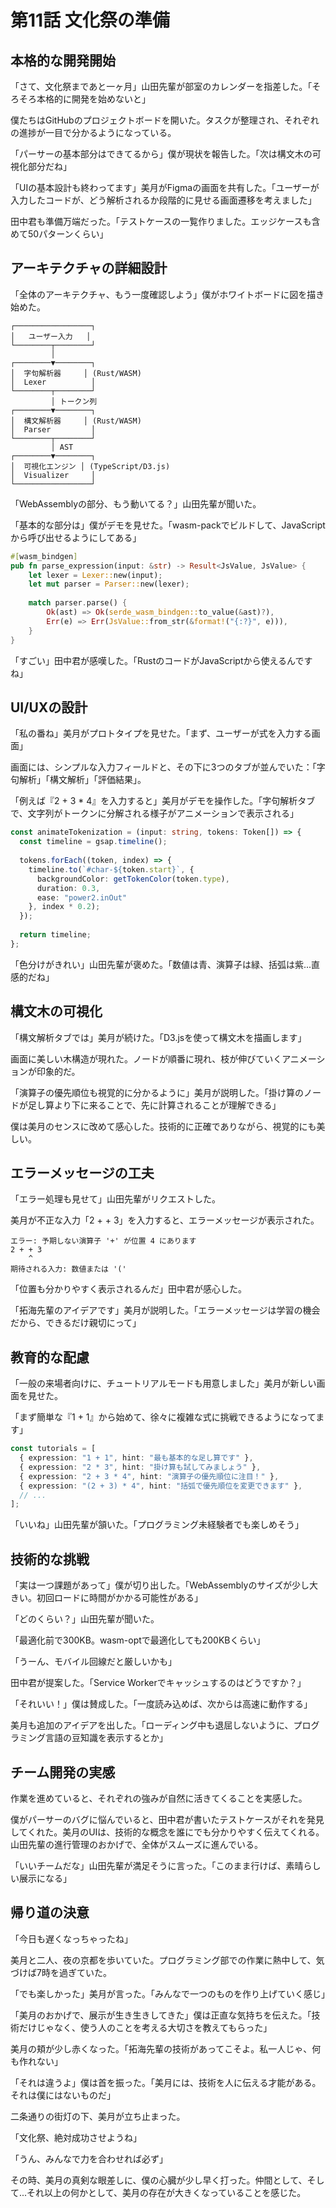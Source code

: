 # 第11話 文化祭の準備

## 本格的な開発開始

「さて、文化祭まであと一ヶ月」山田先輩が部室のカレンダーを指差した。「そろそろ本格的に開発を始めないと」

僕たちはGitHubのプロジェクトボードを開いた。タスクが整理され、それぞれの進捗が一目で分かるようになっている。

「パーサーの基本部分はできてるから」僕が現状を報告した。「次は構文木の可視化部分だね」

「UIの基本設計も終わってます」美月がFigmaの画面を共有した。「ユーザーが入力したコードが、どう解析されるか段階的に見せる画面遷移を考えました」

田中君も準備万端だった。「テストケースの一覧作りました。エッジケースも含めて50パターンくらい」

## アーキテクチャの詳細設計

「全体のアーキテクチャ、もう一度確認しよう」僕がホワイトボードに図を描き始めた。

```
┌─────────────────┐
│   ユーザー入力   │
└────────┬────────┘
         │
┌────────▼────────┐
│  字句解析器     │ (Rust/WASM)
│  Lexer          │
└────────┬────────┘
         │ トークン列
┌────────▼────────┐
│  構文解析器     │ (Rust/WASM)
│  Parser         │
└────────┬────────┘
         │ AST
┌────────▼────────┐
│  可視化エンジン │ (TypeScript/D3.js)
│  Visualizer     │
└─────────────────┘
```

「WebAssemblyの部分、もう動いてる？」山田先輩が聞いた。

「基本的な部分は」僕がデモを見せた。「wasm-packでビルドして、JavaScriptから呼び出せるようにしてある」

```rust
#[wasm_bindgen]
pub fn parse_expression(input: &str) -> Result<JsValue, JsValue> {
    let lexer = Lexer::new(input);
    let mut parser = Parser::new(lexer);
    
    match parser.parse() {
        Ok(ast) => Ok(serde_wasm_bindgen::to_value(&ast)?),
        Err(e) => Err(JsValue::from_str(&format!("{:?}", e))),
    }
}
```

「すごい」田中君が感嘆した。「RustのコードがJavaScriptから使えるんですね」

## UI/UXの設計

「私の番ね」美月がプロトタイプを見せた。「まず、ユーザーが式を入力する画面」

画面には、シンプルな入力フィールドと、その下に3つのタブが並んでいた：「字句解析」「構文解析」「評価結果」。

「例えば『2 + 3 * 4』を入力すると」美月がデモを操作した。「字句解析タブで、文字列がトークンに分解される様子がアニメーションで表示される」

```typescript
const animateTokenization = (input: string, tokens: Token[]) => {
  const timeline = gsap.timeline();
  
  tokens.forEach((token, index) => {
    timeline.to(`#char-${token.start}`, {
      backgroundColor: getTokenColor(token.type),
      duration: 0.3,
      ease: "power2.inOut"
    }, index * 0.2);
  });
  
  return timeline;
};
```

「色分けがきれい」山田先輩が褒めた。「数値は青、演算子は緑、括弧は紫...直感的だね」

## 構文木の可視化

「構文解析タブでは」美月が続けた。「D3.jsを使って構文木を描画します」

画面に美しい木構造が現れた。ノードが順番に現れ、枝が伸びていくアニメーションが印象的だ。

「演算子の優先順位も視覚的に分かるように」美月が説明した。「掛け算のノードが足し算より下に来ることで、先に計算されることが理解できる」

僕は美月のセンスに改めて感心した。技術的に正確でありながら、視覚的にも美しい。

## エラーメッセージの工夫

「エラー処理も見せて」山田先輩がリクエストした。

美月が不正な入力「2 + + 3」を入力すると、エラーメッセージが表示された。

```
エラー: 予期しない演算子 '+' が位置 4 にあります
2 + + 3
    ^
期待される入力: 数値または '('
```

「位置も分かりやすく表示されるんだ」田中君が感心した。

「拓海先輩のアイデアです」美月が説明した。「エラーメッセージは学習の機会だから、できるだけ親切にって」

## 教育的な配慮

「一般の来場者向けに、チュートリアルモードも用意しました」美月が新しい画面を見せた。

「まず簡単な『1 + 1』から始めて、徐々に複雑な式に挑戦できるようになってます」

```typescript
const tutorials = [
  { expression: "1 + 1", hint: "最も基本的な足し算です" },
  { expression: "2 * 3", hint: "掛け算も試してみましょう" },
  { expression: "2 + 3 * 4", hint: "演算子の優先順位に注目！" },
  { expression: "(2 + 3) * 4", hint: "括弧で優先順位を変更できます" },
  // ...
];
```

「いいね」山田先輩が頷いた。「プログラミング未経験者でも楽しめそう」

## 技術的な挑戦

「実は一つ課題があって」僕が切り出した。「WebAssemblyのサイズが少し大きい。初回ロードに時間がかかる可能性がある」

「どのくらい？」山田先輩が聞いた。

「最適化前で300KB。wasm-optで最適化しても200KBくらい」

「うーん、モバイル回線だと厳しいかも」

田中君が提案した。「Service Workerでキャッシュするのはどうですか？」

「それいい！」僕は賛成した。「一度読み込めば、次からは高速に動作する」

美月も追加のアイデアを出した。「ローディング中も退屈しないように、プログラミング言語の豆知識を表示するとか」

## チーム開発の実感

作業を進めていると、それぞれの強みが自然に活きてくることを実感した。

僕がパーサーのバグに悩んでいると、田中君が書いたテストケースがそれを発見してくれた。美月のUIは、技術的な概念を誰にでも分かりやすく伝えてくれる。山田先輩の進行管理のおかげで、全体がスムーズに進んでいる。

「いいチームだな」山田先輩が満足そうに言った。「このまま行けば、素晴らしい展示になる」

## 帰り道の決意

「今日も遅くなっちゃったね」

美月と二人、夜の京都を歩いていた。プログラミング部での作業に熱中して、気づけば7時を過ぎていた。

「でも楽しかった」美月が言った。「みんなで一つのものを作り上げていく感じ」

「美月のおかげで、展示が生き生きしてきた」僕は正直な気持ちを伝えた。「技術だけじゃなく、使う人のことを考える大切さを教えてもらった」

美月の頬が少し赤くなった。「拓海先輩の技術があってこそよ。私一人じゃ、何も作れない」

「それは違うよ」僕は首を振った。「美月には、技術を人に伝える才能がある。それは僕にはないものだ」

二条通りの街灯の下、美月が立ち止まった。

「文化祭、絶対成功させようね」

「うん、みんなで力を合わせれば必ず」

その時、美月の真剣な眼差しに、僕の心臓が少し早く打った。仲間として、そして...それ以上の何かとして、美月の存在が大きくなっていることを感じた。